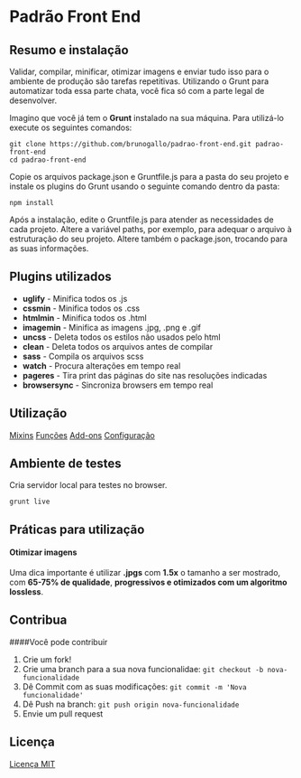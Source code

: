 # Padrão Front End


## Resumo e instalação

Validar, compilar, minificar, otimizar imagens e enviar tudo isso para o ambiente de produção são tarefas repetitivas. Utilizando o Grunt para automatizar toda essa parte chata, você fica só com a parte legal de desenvolver.

Imagino que você já tem o **Grunt** instalado na sua máquina. Para utilizá-lo execute os seguintes comandos:

```
git clone https://github.com/brunogallo/padrao-front-end.git padrao-front-end
cd padrao-front-end
```

Copie os arquivos package.json e Gruntfile.js para a pasta do seu projeto e instale os plugins do Grunt usando o seguinte comando dentro da pasta:

```
npm install
```

Após a instalação, edite o Gruntfile.js para atender as necessidades de cada projeto. Altere a variável paths, por exemplo, para adequar o arquivo à estruturação do seu projeto. Altere também o package.json, trocando para as suas informações.


## Plugins utilizados

- **uglify** 		- Minifica todos os .js
- **cssmin** 		- Minifica todos os .css
- **htmlmin** 		- Minifica todos os .html
- **imagemin** 		- Minifica as imagens .jpg, .png e .gif
- **uncss** 		- Deleta todos os estilos não usados pelo html
- **clean** 		- Deleta todos os arquivos antes de compilar
- **sass** 			- Compila os arquivos scss
- **watch** 		- Procura alterações em tempo real
- **pageres** 		- Tira print das páginas do site nas resoluções indicadas
- **browsersync**	- Sincroniza browsers em tempo real


## Utilização

[Mixins](http://www.brunogallo.com.br/padrao-front-end/mixins.html)
[Funções](http://www.brunogallo.com.br/padrao-front-end/funcoes.html)
[Add-ons](http://www.brunogallo.com.br/padrao-front-end/addons.html)
[Configuração](http://www.brunogallo.com.br/padrao-front-end/configuracoes.html)

## Ambiente de testes

Cria servidor local para testes no browser.

```
grunt live
```


## Práticas para utilização

#### Otimizar imagens
Uma dica importante é utilizar **.jpgs** com **1.5x** o tamanho a ser mostrado, com **65-75% de qualidade**, **progressivos e otimizados com um algoritmo lossless**. 


## Contribua

####Você pode contribuir

1. Crie um fork!
2. Crie uma branch para a sua nova funcionalidae: `git checkout -b nova-funcionalidade`
3. Dê Commit com as suas modificações: `git commit -m 'Nova funcionalidade'`
4. Dê Push na branch: `git push origin nova-funcionalidade`
5. Envie um pull request

## Licença

[Licença MIT](https://github.com/brunogallo/padrao-front-end/blob/master/LICENSE)
